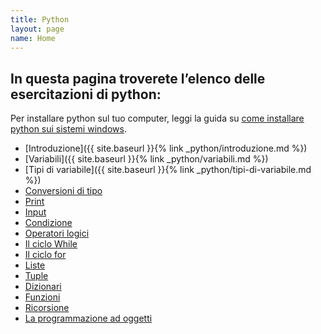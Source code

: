 ```yaml
---
title: Python
layout: page
name: Home
---
```


## In questa pagina troverete l’elenco delle esercitazioni di python:

Per installare python sul tuo computer, leggi la guida su <a href="{{site.baseurl}}/python/come-installare-python-su-windows">come installare python sui sistemi windows</a>.

* [Introduzione]({{ site.baseurl }}{% link _python/introduzione.md %})
* [Variabili]({{ site.baseurl }}{% link _python/variabili.md %})
* [Tipi di variabile]({{ site.baseurl }}{% link _python/tipi-di-variabile.md %})
* <a href="{{site.baseurl}}/python/conversioni-di-tipo">Conversioni di tipo</a>
* <a href="{{site.baseurl}}/python/print">Print</a>
* <a href="{{site.baseurl}}/python/input">Input</a>
* <a href="{{site.baseurl}}/python/la-condizione">Condizione</a>
* <a href="{{site.baseurl}}/python/operatori-logici">Operatori logici</a>
* <a href="{{site.baseurl}}/python/il-ciclo-while">Il ciclo While</a>
* <a href="{{site.baseurl}}/python/il-ciclo-for">Il ciclo for</a>
* <a href="{{site.baseurl}}/python/esercizi-sulle-liste">Liste</a>
* <a href="{{site.baseurl}}/python/esercizi-sulle-tuple">Tuple</a>
* <a href="{{site.baseurl}}/python/i-dizionari">Dizionari</a>
* <a href="{{site.baseurl}}/python/funzioni">Funzioni</a>
* <a href="{{site.baseurl}}/python/la-ricorsione">Ricorsione</a>
* <a href="{{site.baseurl}}/python/la-programmazione-ad-oggetti">La programmazione ad oggetti</a>


